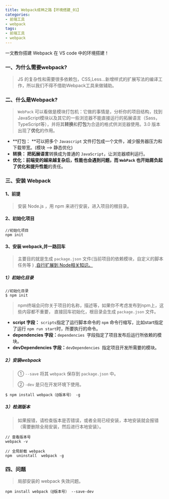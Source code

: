 ```yaml
---
title: Webpack成神之路【环境搭建_01】
categories:
- 前端工具
- webpack
tags:
- 前端工具
- webpack
---
```




一文教你搭建 Webpack 在 VS code 中的环境搭建！

<!--more-->



### 一、为什么需要webpack?

> JS 的复杂性和需要很多依赖包，CSS,Less...新增样式的扩展写法的编译工作，所以我们不得不借助Webpack工具来做辅助。



### 二、什么是Webpack?

> `WebPack` 可以看做是模块打包机：它做的事情是，分析你的项目结构，找到JavaScript模块以及其它的一些浏览器不能直接运行的拓展语言（Sass，TypeScript等），并将其**转换**和**打包**为合适的格式供浏览器使用。3.0 版本出现了**优化**的作用。

- **打包： **可以把多个 `Javascript` 文件打包成一个文件，减少服务器压力和下载带宽。(模块 —> 静态优化)
- **转换： **把**拓展语言**转换成为普通的 `JavaScript`，让浏览器顺利运行。
- **优化：**前端变的越来越复杂后，性能也会遇到问题，而 `WebPack` 也开始肩负起了优化和**提升性能**的责任。



### 三、安装 Webpack

#### 1、前提

> 安装 Node.js ，用 npm 来进行安装，进入项目的根目录。



#### 2、初始化项目

```
//初始化项目
npm init 
```



#### 3、安装 webpack,并一路回车

> 主要目的就是生成 `package.json` 文件(当前项目的依赖模块，自定义的脚本任务等 ) ,[自行扩展到 Node相关知识。]()



##### 1）初始化目录

```npm
//初始化目录
$ npm init
```

> npm终端会问你关于项目的名称，描述等，如果你不考虑发布到npm上，这些内容都不重要， 直接回车初始化，根目录会生成 `package.json` 文件。

- **script 字段：** `scripts`指定了运行脚本命令的 `npm` 命令行缩写，比如start指定了运行 `npm run start`时，所要执行的命令。 
- **dependencies 字段：**`dependencies `字段指定了项目发布后运行所依赖的模块。 
- **devDependencies 字段：**`devDependencies `指定项目开发所需要的模块。



##### 2）安装webpack

> ① `--save` 将其 `webpack` 保存到 `package.json` 中。
>
> ② `-dev` 是只在开发环境下使用。

```
$ npm install webpack（@版本号） -g
```



##### 3）检测版本

> 如果报错，请检查版本是否错误，或者全局已经安装，本地安装就会报错（需要删除全局安装，然后进行本地安装）。

```
// 查看版本号
webpack -v 
```

```
// 全局卸载 webpack
npm  uninstall  webpack -g
```



### 四、问题

> 局部安装的 webpack  失效问题。

```
npm install webpack（@版本号） --save-dev
```

